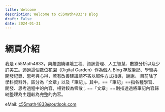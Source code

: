 ```yaml
---
title: Welcome
description: Welcome to c55Math4833's Blog
draft: False
date: 2024-01-31
---
```


# 網頁介紹
我是 c55Math4833，興趣圍繞環境工程、資訊管理、人工智慧、數據分析以及少許美工。透過這個數位花園（Digital Garden）作為個人 Blog 存放筆記、學習與開發紀錄、思考與心得，若有改善建議請不吝以郵件方式指導，謝謝。
目前除了學科資料外，區分為「文章」以及「筆記」。其中，==「筆記」==指各種學習、開發、思考過程中的內容，相對較為零散；==「文章」==則指透過將筆記內容歸納整理為主題較為完整的內容。

eMail: c55math4833@outlook.com
